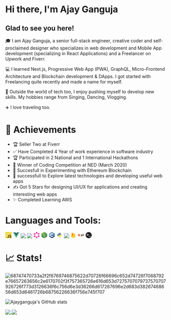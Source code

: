 # Hi there, I'm Ajay Ganguja

## Glad to see you here! 

🎓 I am Ajay Ganguja, a senior full-stack engineer, creative coder and self-proclaimed designer who specializes in web development and Mobile App development (specializing in React Applications) and a Freelancer on Upwork and Fiverr.

💻 I learned Next.js, Progressive Web App (PWA), GraphQL, Micro-Frontend Architecture and Blockchain development & DApps. I got started with Freelancing quite recently and made a name for myself.

🎸 Outside the world of tech too, I enjoy pushing myself to develop new skills. My hobbies range from Singing, Dancing, Vlogging.

✈️ I love traveling too. 


# 🏅 Achievements

- 🏆 Seller Two at Fiverr
- ✅ Have Completed 4 Year of work experience in software industry
- 🏆 Participated in 2 National and 1 International Hackathons
- 🥇 Winner of Coding Competition at NED (March 2020)
- 🌱 Succesfull in Experimenting with Ethereum Blockchain
- 🤔 successfull to Explore latest technologies and developing useful web apps
- ✍️ Got 5 Stars for designing UI/UX for applications and creating interesting web apps
- ✨ Completed Learning AWS


# Languages and Tools: 

<code><img height="20" src="https://raw.githubusercontent.com/github/explore/80688e429a7d4ef2fca1e82350fe8e3517d3494d/topics/javascript/javascript.png"></code>
<code><img height="20" src="https://raw.githubusercontent.com/github/explore/80688e429a7d4ef2fca1e82350fe8e3517d3494d/topics/vue/vue.png"></code>
<code><img height="20" src="https://cdn.iconscout.com/icon/free/png-512/django-12-1175186.png"></code>
<code><img height="20" src="https://upload.wikimedia.org/wikipedia/commons/thumb/1/10/CSS3_and_HTML5_logos_and_wordmarks.svg/791px-CSS3_and_HTML5_logos_and_wordmarks.svg.png"></code>
<code><img height="20" src="https://raw.githubusercontent.com/github/explore/5c058a388828bb5fde0bcafd4bc867b5bb3f26f3/topics/graphql/graphql.png"></code>
<code><img height="20" src="https://raw.githubusercontent.com/github/explore/80688e429a7d4ef2fca1e82350fe8e3517d3494d/topics/nodejs/nodejs.png"></code>
<code><img height="20" src="https://raw.githubusercontent.com/github/explore/80688e429a7d4ef2fca1e82350fe8e3517d3494d/topics/cpp/cpp.png"></code>
<code><img height="20" src="https://raw.githubusercontent.com/github/explore/80688e429a7d4ef2fca1e82350fe8e3517d3494d/topics/python/python.png"></code>
<code><img height="20" src="https://cdn.iconscout.com/icon/free/png-512/aws-1869025-1583149.png"></code>
<code><img height="20" src="https://raw.githubusercontent.com/github/explore/80688e429a7d4ef2fca1e82350fe8e3517d3494d/topics/firebase/firebase.png"></code>
<code><img height="20" src="https://raw.githubusercontent.com/github/explore/80688e429a7d4ef2fca1e82350fe8e3517d3494d/topics/git/git.png"></code>
<code><img height="20" src="https://raw.githubusercontent.com/github/explore/80688e429a7d4ef2fca1e82350fe8e3517d3494d/topics/terminal/terminal.png"></code>



# 📈 Stats!

![68747470733a2f2f6769746875622d70726f66696c652d74726f7068792e76657263656c2e6170702f3f757365726e616d653d7275707079737570707926726f773d3126636f6c756d6e3d36266d617267696e2d683d38267468656d653d6461726b68756226636f756e745f707](https://user-images.githubusercontent.com/84345490/170508337-54317c16-0c7f-42ce-82ab-6db734c2edd7.svg)


![Ajayganguja's GitHub stats](https://github-readme-stats.vercel.app/api?username=ajayganguja&show_icons=true&theme=radical)








<a href="https://github.com/ajayganguja/github-readme-stats">
  <img align="center" src="https://github-readme-stats.vercel.app/api/pin/?username=ajayganguja&repo=github-readme-stats" />
</a>
<a href="https://github.com/ajayganguja/convoychat">
  <img align="center" src="https://github-readme-stats.vercel.app/api/pin/?username=ajayganguja&repo=convoychat" />
</a>





<!---
AjayGanguja/AjayGanguja is a ✨ special ✨ repository because its `README.md` (this file) appears on your GitHub profile.
You can click the Preview link to take a look at your changes.
--->
